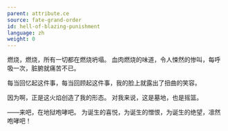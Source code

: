 ```yaml
---
parent: attribute.ce
source: fate-grand-order
id: hell-of-blazing-punishment
language: zh
weight: 0
---
```


燃烧，燃烧，所有一切都在燃烧坍塌。
血肉燃烧的味道，令人悚然的惨叫，每呼吸一次，脏腑就痛苦不已。

每当回忆起这件事，每当回顾起这件事，我的脸上就露出了扭曲的笑容。

因为啊，正是这火焰创造了我的形态。
对我来说，这是墓地，也是摇篮。

——来吧，在地狱咆哮吧。
为诞生的喜悦，为诞生的憎恨，为诞生的绝望，凛然咆哮吧！
